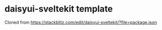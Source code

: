 # daisyui-sveltekit template

Cloned from <https://stackblitz.com/edit/daisyui-sveltekit/?file=package.json>
